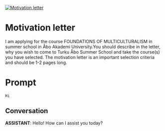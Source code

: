 
[![Motivation letter](https://flow-prompt-covers.s3.us-west-1.amazonaws.com/icon/illustrative/illus_7.png)]()
# Motivation letter 
I am applying for the course FOUNDATIONS OF MULTICULTURALISM in summer school in Åbo Akademi University.You should describe in the letter, why you wish to come to Turku Åbo Summer School and take the course(s) you have selected. The motivation letter is an important selection criteria and should be 1-2 pages long.

# Prompt

```
Hi
```

## Conversation

**ASSISTANT**: Hello! How can I assist you today?


